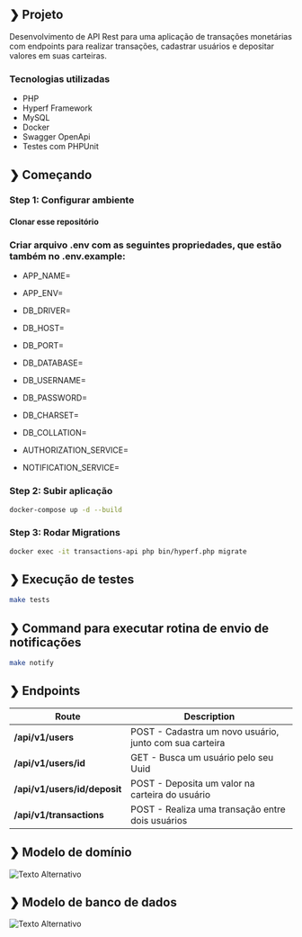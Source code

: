 ## ❯ Projeto

Desenvolvimento de API Rest para uma aplicação de transações monetárias com endpoints para realizar transações, cadastrar usuários e depositar valores em suas carteiras.

### Tecnologias utilizadas

- PHP
- Hyperf Framework
- MySQL
- Docker
- Swagger OpenApi
- Testes com PHPUnit

## ❯ Começando

### Step 1: Configurar ambiente

#### Clonar esse repositório

### Criar arquivo .env com as seguintes propriedades, que estão também no .env.example:

- APP_NAME=
- APP_ENV=

- DB_DRIVER=
- DB_HOST=
- DB_PORT=
- DB_DATABASE=
- DB_USERNAME=
- DB_PASSWORD=
- DB_CHARSET=
- DB_COLLATION=

- AUTHORIZATION_SERVICE=
- NOTIFICATION_SERVICE=

### Step 2: Subir aplicação

```bash
docker-compose up -d --build
```

### Step 3: Rodar Migrations

```bash
docker exec -it transactions-api php bin/hyperf.php migrate
```

## ❯ Execução de testes
```bash
make tests
```

## ❯ Command para executar rotina de envio de notificações
```bash
make notify
```

## ❯ Endpoints

| Route                | Description                                                        |
| -------------------- | ------------------------------------------------------------------ |
| **/api/v1/users**    | POST - Cadastra um novo usuário, junto com sua carteira            |
| **/api/v1/users/id** | GET - Busca um usuário pelo seu Uuid                               |
| **/api/v1/users/id/deposit** | POST - Deposita um valor na carteira do usuário            |
| **/api/v1/transactions** | POST - Realiza uma transação entre dois usuários               |

## ❯ Modelo de domínio

![Texto Alternativo](https://cdn.discordapp.com/attachments/454717769892626455/1206508854096039986/image.png?ex=65dc43ee&is=65c9ceee&hm=ca4b7f4602196c3fc29bba96d3646ac9b4e01a67d431fbe2f561e6edf3d462da&)

## ❯ Modelo de banco de dados

![Texto Alternativo](https://cdn.discordapp.com/attachments/454717769892626455/1206500749316595772/image.png?ex=65dc3c62&is=65c9c762&hm=a928351f83909fed6fd469307f1e6cbd9685b4ed9b35f2c029c90799bf531fb9&)